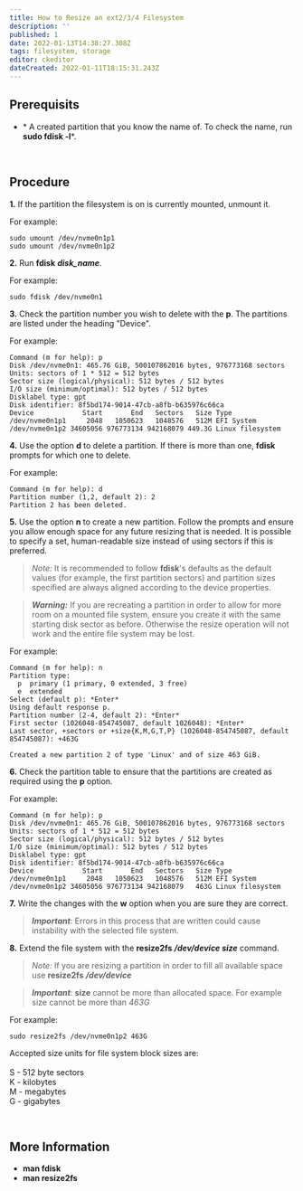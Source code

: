 ```yaml
---
title: How to Resize an ext2/3/4 Filesystem
description: ''
published: 1
date: 2022-01-13T14:38:27.308Z
tags: filesystem, storage
editor: ckeditor
dateCreated: 2022-01-11T18:15:31.243Z
---
```


## **Prerequisits**

-   * A created partition that you know the name of. To check the name,
    run **sudo fdisk -l***.

 

## **Procedure**

**1.** If the partition the filesystem is on is currently mounted,
unmount it.

For example:

``` plaintext
sudo umount /dev/nvme0n1p1
sudo umount /dev/nvme0n1p2
```

**2.** Run **fdisk** ***disk_name***.

For example:

``` plaintext
sudo fdisk /dev/nvme0n1
```

**3.** Check the partition number you wish to delete with the **p**. The
partitions are listed under the heading "Device".

For example:

``` plaintext
Command (m for help): p
Disk /dev/nvme0n1: 465.76 GiB, 500107862016 bytes, 976773168 sectors
Units: sectors of 1 * 512 = 512 bytes
Sector size (logical/physical): 512 bytes / 512 bytes
I/O size (minimum/optimal): 512 bytes / 512 bytes
Disklabel type: gpt
Disk identifier: 8f5bd174-9014-47cb-a8fb-b635976c66ca
Device            Start       End   Sectors   Size Type
/dev/nvme0n1p1     2048   1050623   1048576   512M EFI System
/dev/nvme0n1p2 34605056 976773134 942168079 449.3G Linux filesystem
```

**4.** Use the option **d** to delete a partition. If there is more than
one, **fdisk** prompts for which one to delete. 

For example:

``` plaintext
Command (m for help): d
Partition number (1,2, default 2): 2 
Partition 2 has been deleted.
```

**5.** Use the option **n** to create a new partition. Follow the
prompts and ensure you allow enough space for any future resizing that
is needed. It is possible to specify a set, human-readable size instead
of using sectors if this is preferred.

> *Note:* It is recommended to follow **fdisk**'s defaults as the
> default values (for example, the first partition sectors) and
> partition sizes specified are always aligned according to the device
> properties.

> ***Warning:*** If you are recreating a partition in order to allow for
> more room on a mounted file system, ensure you create it with the same
> starting disk sector as before. Otherwise the resize operation will
> not work and the entire file system may be lost.

For example:

``` plaintext
Command (m for help): n 
Partition type: 
  p  primary (1 primary, 0 extended, 3 free) 
  e  extended 
Select (default p): *Enter* 
Using default response p. 
Partition number (2-4, default 2): *Enter*
First sector (1026048-854745087, default 1026048): *Enter* 
Last sector, +sectors or +size{K,M,G,T,P} (1026048-854745087, default 854745087): +463G

Created a new partition 2 of type 'Linux' and of size 463 GiB.
```

**6.** Check the partition table to ensure that the partitions are
created as required using the **p** option.

For example:

``` plaintext
Command (m for help): p
Disk /dev/nvme0n1: 465.76 GiB, 500107862016 bytes, 976773168 sectors
Units: sectors of 1 * 512 = 512 bytes
Sector size (logical/physical): 512 bytes / 512 bytes
I/O size (minimum/optimal): 512 bytes / 512 bytes
Disklabel type: gpt
Disk identifier: 8f5bd174-9014-47cb-a8fb-b635976c66ca
Device            Start       End   Sectors   Size Type
/dev/nvme0n1p1     2048   1050623   1048576   512M EFI System
/dev/nvme0n1p2 34605056 976773134 942168079   463G Linux filesystem
```

**7.** Write the changes with the **w** option when you are sure they
are correct.

> ***Important***: Errors in this process that are written could cause
> instability with the selected file system.

**8.** Extend the file system with the **resize2fs** ***/dev/device
size*** command.

> *Note:* If you are resizing a partition in order to fill all available
> space use **resize2fs** ***/dev/device***

> ***Important***: **size** cannot be more than allocated space. For
> example size cannot be more than *463G*

For example:

``` plaintext
sudo resize2fs /dev/nvme0n1p2 463G
```

Accepted size units for file system block sizes are: \
\
S - 512 byte sectors \
K - kilobytes \
M - megabytes \
G - gigabytes

 

## **More Information**

-   **man fdisk**
-   **man resize2fs**
